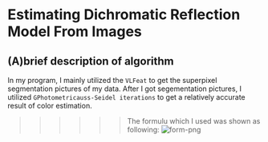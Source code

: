 # Estimating Dichromatic Reflection Model From Images 
## (A)brief description of algorithm
In my program, I mainly utilized the `VLFeat` to get the superpixel segmentation pictures of my data. After I got segementation pictures, I utilized `GPhotometricauss-Seidel iterations` to get a relatively accurate result of color estimation.
>>>>>>The formulu which I used was shown as following:
![](https://github.com/kong931780511/photogrammtry_midterm/form.png "form-png")


